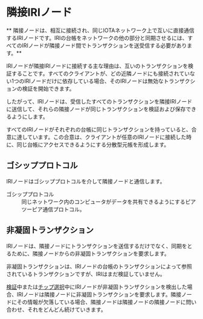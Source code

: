 # 隣接IRIノード
<!-- # Neighbor IRI node -->

** 隣接ノードは、相互に接続され、同じIOTAネットワーク上で互いに直接通信するIRIノードです。IRIの台帳をネットワークの他の部分と同期させるには、すべてのIRIノードが隣接ノード間でトランザクションを送受信する必要があります。**
<!-- **Neighbors are IRI nodes that are mutually connected and that communicate directly with each other on the same IOTA network. To synchronize their ledgers with the rest of the network, all IRI nodes must send and receive transactions among their neighbors.** -->

IRIノードが隣接IRIノードに接続する主な理由は、互いのトランザクションを検証することです。すべてのクライアントが、どの近隣ノードにも接続されていない1つのIRIノードだけに依存している場合、そのIRIノードは無効なトランザクションの検証を開始できます。
<!-- The primary reason that IRI nodes connect to neighbor IRI nodes is to validate each other's transactions. If all clients relied on only one IRI node, which wasn't connected to any neighbors, that IRI node could start validating invalid transactions. -->

したがって、IRIノードは、受信したすべてのトランザクションを隣接IRIノードに送信して、それらの隣接ノードが同じトランザクションを検証および保存できるようにします。
<!-- Therefore, IRI nodes send all transactions that they receive to their neighbor IRI nodes so that those neighbors can validate and store the same transactions. -->

すべてのIRIノードがそれぞれの台帳に同じトランザクションを持っていると、合意に達しています。この合意は、クライアントが任意のIRIノードに接続した時に、同じ台帳にアクセスできるようにする分散型元帳を形成します。
<!-- When all IRI nodes have the same transactions in their ledgers, they have reached a consensus. This consensus forms the distributed ledger that allows clients to connect to any IRI node and have access to the same ledger. -->

## ゴシッププロトコル
<!-- ## Gossip protocol -->

IRIノードはゴシッププロトコルを介して隣接ノードと通信します。
<!-- IRI nodes communicate with their neighbors through a gossip protocol. -->

<dl><dt>ゴシッププロトコル</dt><dd>同じネットワーク内のコンピュータがデータを共有できるようにするピアツーピア通信プロトコル。</dd></dl>
<!-- <dl><dt>gossip protocol</dt><dd>A peer-to-peer communication protocol that allows computers in the same network to share data.</dd></dl> -->

## 非凝固トランザクション
<!-- ## Non-solid transactions -->

IRIノードは、隣接ノードにトランザクションを送信するだけでなく、同期をとるために、隣接ノードからの非凝固トランザクションを要求します。
<!-- As well as sending transactions to neighbors, IRI nodes request non-solid transactions from its neighbors in order to become synchronized. -->

非凝固トランザクションは、IRIノードの台帳のトランザクションによって参照されているトランザクションですが、IRIはまだ検証していません。
<!-- A non-solid transaction is one that is referenced by a transaction in an IRI node's ledger, but that the IRI has not yet validated. -->

[検証](../concepts/transaction-validation.md)中または[チップ選択](root://the-tangle/0.1/concepts/tip-selection.md)中にIRIノードが非凝固トランザクションを検出した場合、IRIノードは隣接ノードに非凝固トランザクションを要求します。隣接ノードにその情報が欠落している場合、隣接ノードは隣接ノードの隣接ノードに問い合わせ、それをどんどん続けていきます。
<!-- If an IRI node sees a non-solid transaction during [validation](../concepts/transaction-validation.md) or [tip selection](root://the-tangle/0.1/concepts/tip-selection.md), the IRI node asks its neighbors for it, and if its neighbors are missing the information, those neighbors will ask their neighbors, and so on. -->
